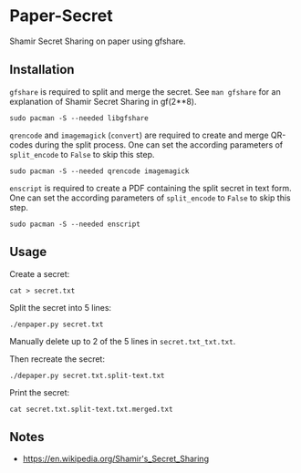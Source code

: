 # Paper-Secret

Shamir Secret Sharing on paper using gfshare.

## Installation

`gfshare` is required to split and merge the secret.
See `man gfshare` for an explanation of Shamir Secret Sharing in gf(2**8).

```shell
sudo pacman -S --needed libgfshare
```

`qrencode` and `imagemagick` (`convert`) are required to create and merge QR-codes during the split process.
One can set the according parameters of `split_encode` to `False` to skip this step.

```shell
sudo pacman -S --needed qrencode imagemagick
```

`enscript` is required to create a PDF containing the split secret in text form.
One can set the according parameters of `split_encode` to `False` to skip this step.

```shell
sudo pacman -S --needed enscript
```

## Usage

Create a secret:

```shell
cat > secret.txt
```

Split the secret into 5 lines:

```shell
./enpaper.py secret.txt
```

Manually delete up to 2 of the 5 lines in `secret.txt_txt.txt`.

Then recreate the secret:

```shell
./depaper.py secret.txt.split-text.txt
```

Print the secret:

```shell
cat secret.txt.split-text.txt.merged.txt
```

## Notes

* https://en.wikipedia.org/Shamir's_Secret_Sharing
